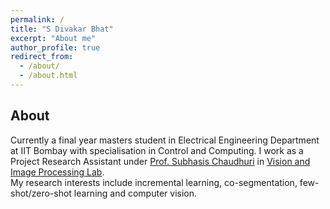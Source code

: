 ```yaml
---
permalink: /
title: "S Divakar Bhat"
excerpt: "About me"
author_profile: true
redirect_from: 
  - /about/
  - /about.html
---
```

## About

Currently a final year masters student in Electrical Engineering Department at IIT Bombay with specialisation in Control and Computing. I work as a Project Research Assistant under <a href="https://www.ee.iitb.ac.in/~sc/" target="_blank">Prof. Subhasis Chaudhuri</a> in <a href="http://www.ee.iitb.ac.in/~viplab/" target="_blank">Vision and Image Processing Lab</a>.  
My research interests include incremental learning, co-segmentation, few-shot/zero-shot learning and computer vision.

